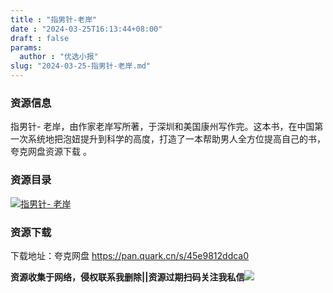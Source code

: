 ```yaml
---
title : "指男针-老岸"
date : "2024-03-25T16:13:44+08:00"
draft : false
params:
  author : "优选小报"
slug: "2024-03-25-指男针-老岸.md"
---
```


### 资源信息

指男针-
老岸，由作家老岸写所著，于深圳和美国康州写作完。这本书，在中国第一次系统地把泡妞提升到科学的高度，打造了一本帮助男人全方位提高自己的书，夸克网盘资源下载 。

### 资源目录

[![指男针-
老岸](//img7-1.zhekoulieshou.com/mmbiz_jpg/iaHBVewvSIbAjcr9g6TlCXSfiaDqkbzuEzA8CLaRevv4EoegFCfzjfnFZDUwicWU8HbZprhugNicVohkW1DUdMficDQ/0)](//img7-1.zhekoulieshou.com/mmbiz_jpg/iaHBVewvSIbAjcr9g6TlCXSfiaDqkbzuEzA8CLaRevv4EoegFCfzjfnFZDUwicWU8HbZprhugNicVohkW1DUdMficDQ/0)

### 资源下载

下载地址：夸克网盘 https://pan.quark.cn/s/45e9812ddca0

**资源收集于网络，侵权联系我删除||资源过期扫码关注我私信**![](//img7-1.zhekoulieshou.com/mmbiz_jpg/iaHBVewvSIbAjcr9g6TlCXSfiaDqkbzuEzp207hVzPqT4YGQOAazQ1KNHCeACbia5Lzq4Ckwibe48iar1q7lgVP1o3w/640?wx_fmt=jpeg&from=appmsg)


